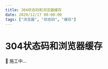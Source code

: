 ```yaml
---
title: 304状态码和浏览器缓存
date: 2020/12/17 00:00:00
tags: ["浏览器", "状态码", "缓存"]
---
```


# 304状态码和浏览器缓存

<ClientOnly>
  <display-bar :displayData="$frontmatter"></display-bar>
</ClientOnly>

🚧 施工中...